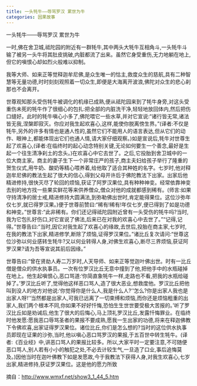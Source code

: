 ```yaml
---
title: 一头牦牛——辱骂罗汉 累世为牛
categories: 因果故事
---
```


	   
一头牦牛——辱骂罗汉 累世为牛

一时,佛在舍卫城,祗陀园的附近有一群牦牛,其中两头大牦牛互相角斗,一头牦牛斗输了被另一头牛将其肚皮挑破,内脏都流了出来。虽然它身受重伤,无力地躺在地上,但它的嗔恨心却如烈火般难以抑制。

我等大师、如来正等觉释迦牟尼佛,是众生唯一的怙主,救度众生的慈航,具有二种智慧等无量功德,时时刻刻观照着一切众生,即便是大海离开波浪,佛陀对众生的悲心刹那也不会离开。

世尊观知那头受伤牦牛被调化的机缘已成熟,便从祗陀园来到了牦牛身旁,对这头受重伤未死的牦牛作了很细心的包扎:把全部的内脏洗干净,轻轻地放回体内,然后把伤口缝好。此时的牦牛嗔心小多了,佛陀喂它一些水草,并对它宣说:“诸行皆无常,诸法皆无我,涅槃即寂灭。你应对我生起欢喜心,这样,能使你脱离傍生界。”(译者:不仅是牦牛,另外的许多有情也是通人性的,虽然它们不能用人的语言表达,但从它们的动作、眼神上,都能体现出它们也通人情,请大家仔细观察。)如是宣说后,牦牛对世尊生起了欢喜心,(译者:在临终时的起心动念特别关键,无论如何要生一个善念,最好是生起一个往生清净刹土的念头。)在欢喜心中它去世了。之后,它投胎到舍卫城中的一位大商主家。商主的妻子生下一个非常庄严的孩子,商主夫妇给孩子举行了隆重的贺生仪式,用牛奶、酸奶等精心喂养着,给他取了适合其种姓的名字。七岁时,他对释迦牟尼佛的教法生起了很大的信心,得到父母开许后于佛陀教法下出家。出家后他精进修持,很快灭尽了轮回的烦恼,获证了阿罗汉果位,具有种种神变。经常依靠神变去别的地方找一些果实鲜花等来供养僧众,僧众对他的成就都感到稀有。(师言:如果守持清净的居士戒,精进修持大圆满法,到弥勒佛出世时,肯定能得果位。这位沙弥年仅七岁,就已得罗汉果。)便于世尊前赞曰:“稀有!稀有!年仅七岁,便已得到了如是功德和神变。”世尊言:“此非稀有。你们还记得祗陀园附近曾有一头受伤的牦牛吗?当时,我为它包扎好伤口,对它宣说了佛法,后来已在对我的欢喜心中去世了。”“记得,记得。”世尊告曰:“当时,因它对我生起了欢喜心的缘故,去世后,投胎在商主家,七岁时,在我的教法下出家,精进修学,断除了烦恼,证得罗汉果位。”诸比丘复次请问:“世尊这位沙弥以何业感转生牦牛?又以何业转得人身,对佛生欢喜心,断尽三界烦恼,获证阿罗汉果?请为吾等宣说其前后因缘。”

世尊告曰:“曾在贤劫人寿二万岁时,人天导师、如来正等觉迦叶佛出世。时有一比丘僧是僧众的供水执事员。一次有位罗汉比丘无意中撞到了他,把他手中的水瓶碰掉在地上。他生起嗔恨心,恶口骂道:‘你简直象牦牛一样,走路也不看,把我的水瓶给碰掉了。’罗汉比丘听了,觉得他这样恶口骂人,造了很大恶业,想救度他。罗汉比丘把他叫到没人的地方对他说:‘你觉得你是什么人,我是什么人?’‘怎么?你是出家人我也是出家人呀!’‘当然都是出家人,可我已远离了一切束缚和烦恼,而你还是烦恼粗重的出家人,我们两个根本不同,你如果不好好忏悔,恐怕生生世世要受极大苦报的。’听了罗汉比丘如是劝诫后,他生了很大的后悔心,马上顶礼罗汉比丘,发露忏悔罪业。在临终时他发愿:愿我恶口辱骂圣者的果报不要成熟,愿我一生出家的功德,将来在释迦佛教下令佛欢喜,出家证得罗汉果位。诸位比丘,你们是怎么想的?当时的这位供水执事员即现在证果的沙弥,当时,他以嗔心恶口骂罗汉的果报,于五百世中转生牦牛。(译者:《百业经》中,讲恶口骂人的果报比较多。所以,大家平时一定要注意,不可随便恶口骂人,别人若有小小的触犯之处,不必去计较生气,一旦造了口业,事后追悔莫及。)因他当时在迦叶佛教下如是发愿故,今于我教法下获得人身,对我生欢喜心,七岁出家,精进修持,获证罗汉果位。这是他的愿力所致

摘自：http://www.wmxf.net/show3_1_44_5.htm